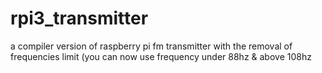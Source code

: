 # rpi3_transmitter
a compiler version of raspberry pi fm transmitter with the removal of frequencies limit (you can now use frequency under 88hz &amp; above 108hz
